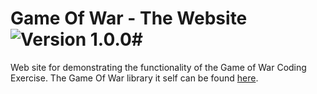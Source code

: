 # Game Of War - The Website ![Version 1.0.0](https://img.shields.io/badge/version-1.0.0-brightgreen.svg)#

Web site for demonstrating the functionality of the Game of War Coding Exercise.
The Game Of War library it self can be found [here](//github.com/tsears/GameOfWar).
